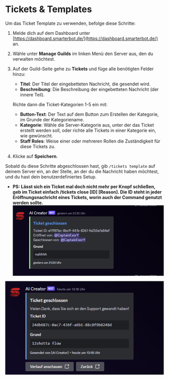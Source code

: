 # Tickets & Templates

Um das Ticket Template zu verwenden, befolge diese Schritte:

1. Melde dich auf dem Dashboard unter [https://dashboard.smarterbot.de/](https://dashboard.smarterbot.de/) an.

2. Wähle unter **Manage Guilds** im linken Menü den Server aus, den du verwalten möchtest.

3. Auf der Guild-Seite gehe zu **Tickets** und füge alle benötigten Felder hinzu:

   - **Titel**: Der Titel der eingebetteten Nachricht, die gesendet wird.
   - **Beschreibung**: Die Beschreibung der eingebetteten Nachricht (der innere Teil).

   Richte dann die Ticket-Kategorien 1-5 ein mit:

   - **Button-Text**: Der Text auf dem Button zum Erstellen der Kategorie, im Grunde der Kategoriename.
   - **Kategorie**: Wähle die Server-Kategorie aus, unter der das Ticket erstellt werden soll, oder richte alle Tickets in einer Kategorie ein, wie gewünscht.
   - **Staff Roles**: Weise einer oder mehreren Rollen die Zuständigkeit für diese Tickets zu.

4. Klicke auf **Speichern**.

Sobald du diese Schritte abgeschlossen hast, gib `/tickets template` auf deinem Server ein, an der Stelle, an der du die Nachricht haben möchtest, und du hast dein benutzerdefiniertes Setup.

- **PS: Lässt sich ein Ticket mal doch nicht mehr per Knopf schließen, geb im Ticket einfach /tickets close [ID] [Reason]. Die ID steht in jeder Eröffnungsnachricht eines Tickets, worin auch der Command genutzt werden sollte.**
![Image Description](Screenshot_LogChannel.png)

![Image Description](Screenshot_UserDm.png)